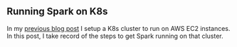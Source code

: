 ## Running Spark on K8s

In my [previous blog post](https://github.com/npa02012/blog_posts/tree/master/k8s_aws_setup) I setup a K8s cluster to run on AWS EC2 instances. In this post, I take record of the steps to get Spark running on that cluster.